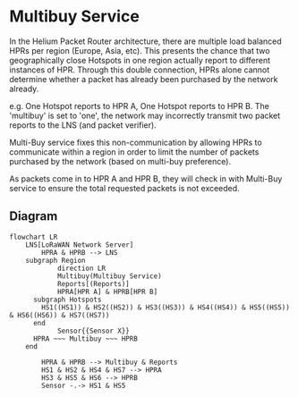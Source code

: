 # Multibuy Service
In the Helium Packet Router architecture, there are multiple load balanced HPRs per region (Europe, Asia, etc). This presents the chance that two geographically close Hotspots in one region actually report to different instances of HPR. Through this double connection, HPRs alone cannot determine whether a packet has already been purchased by the network already.

e.g. One Hotspot reports to HPR A, One Hotspot reports to HPR B. The 'multibuy' is set to 'one', the network may incorrectly transmit two packet reports to the LNS (and packet verifier).

Multi-Buy service fixes this non-communication by allowing HPRs to communicate within a region in order to limit the number of packets purchased by the network (based on multi-buy preference).

As packets come in to HPR A and HPR B, they will check in with Multi-Buy service to ensure the total requested packets is not exceeded. 

## Diagram

```mermaid
flowchart LR
    LNS[LoRaWAN Network Server]
		HPRA & HPRB --> LNS
    subgraph Region
			direction LR
			Multibuy(Multibuy Service)
			Reports[(Reports)]
			HPRA[HPR A] & HPRB[HPR B]
      subgraph Hotspots
        HS1((HS1)) & HS2((HS2)) & HS3((HS3)) & HS4((HS4)) & HS5((HS5)) & HS6((HS6)) & HS7((HS7))
      end
			Sensor{{Sensor X}}
      HPRA ~~~ Multibuy ~~~ HPRB
    end

		HPRA & HPRB --> Multibuy & Reports
		HS1 & HS2 & HS4 & HS7 --> HPRA
		HS3 & HS5 & HS6 --> HPRB
		Sensor -.-> HS1 & HS5
```
